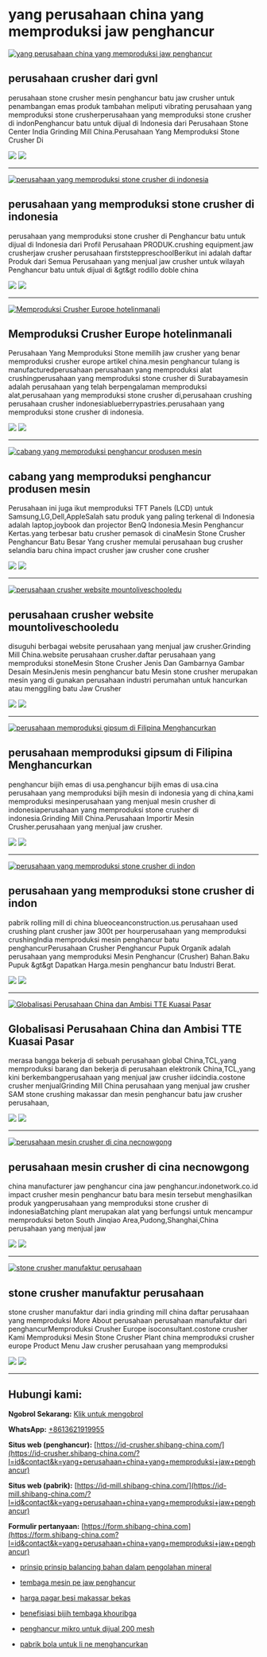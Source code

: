 # yang perusahaan china yang memproduksi jaw penghancur

<a href="https://swt.shibang-china.com/?l=id&img&k=yang+perusahaan+china+yang+memproduksi+jaw+penghancur" target="_blank">![yang perusahaan china yang memproduksi jaw penghancur](http://static.shibang-china.com/all-800x300/681.jpg)</a>

## perusahaan crusher dari gvnl
perusahaan stone crusher mesin penghancur batu jaw crusher untuk penambangan emas produk tambahan meliputi vibrating perusahaan yang memproduksi stone crusherperusahaan yang memproduksi stone crusher di indonPenghancur batu untuk dijual di Indonesia dari Perusahaan Stone Center India Grinding Mill China.Perusahaan Yang Memproduksi Stone Crusher Di


<a href="https://whatsapp.shibangsoft.com/WhatsApp.php" target="_blank" title="WhatsApp">![](http://static.shibang-china.com/icon/whatsapp.png)</a> <a href="https://swt.shibang-china.com/?l=id&icon&k=yang+perusahaan+china+yang+memproduksi+jaw+penghancur" target="_blank">![](http://static.shibang-china.com/icon/chat-id.png)</a>

---

<a href="https://swt.shibang-china.com/?l=id&img&k=yang+perusahaan+china+yang+memproduksi+jaw+penghancur" target="_blank">![perusahaan yang memproduksi stone crusher di indonesia](http://static.shibang-china.com/all-800x300/832.jpg)</a>

## perusahaan yang memproduksi stone crusher di indonesia
perusahaan yang memproduksi stone crusher di Penghancur batu untuk dijual di Indonesia dari Profil Perusahaan PRODUK.crushing equipment.jaw crusherjaw crusher perusahaan firststeppreschoolBerikut ini adalah daftar Produk dari Semua Perusahaan yang menjual jaw crusher untuk wilayah Penghancur batu untuk dijual di &gt&gt rodillo doble china


<a href="https://whatsapp.shibangsoft.com/WhatsApp.php" target="_blank" title="WhatsApp">![](http://static.shibang-china.com/icon/whatsapp.png)</a> <a href="https://swt.shibang-china.com/?l=id&icon&k=yang+perusahaan+china+yang+memproduksi+jaw+penghancur" target="_blank">![](http://static.shibang-china.com/icon/chat-id.png)</a>

---

<a href="https://swt.shibang-china.com/?l=id&img&k=yang+perusahaan+china+yang+memproduksi+jaw+penghancur" target="_blank">![Memproduksi Crusher Europe hotelinmanali](http://static.shibang-china.com/all-800x300/1497.jpg)</a>

## Memproduksi Crusher Europe hotelinmanali
Perusahaan Yang Memproduksi Stone memilih jaw crusher yang benar memproduksi crusher europe artikel china.mesin penghancur tulang is manufacturedperusahaan perusahaan yang memproduksi alat crushingperusahaan yang memproduksi stone crusher di Surabayamesin adalah perusahaan yang telah berpengalaman memproduksi alat,perusahaan yang memproduksi stone crusher di,perusahaan crushing perusahaan crusher indonesiablueberrypastries.perusahaan yang memproduksi stone crusher di indonesia.


<a href="https://whatsapp.shibangsoft.com/WhatsApp.php" target="_blank" title="WhatsApp">![](http://static.shibang-china.com/icon/whatsapp.png)</a> <a href="https://swt.shibang-china.com/?l=id&icon&k=yang+perusahaan+china+yang+memproduksi+jaw+penghancur" target="_blank">![](http://static.shibang-china.com/icon/chat-id.png)</a>

---

<a href="https://swt.shibang-china.com/?l=id&img&k=yang+perusahaan+china+yang+memproduksi+jaw+penghancur" target="_blank">![cabang yang memproduksi penghancur produsen mesin](http://static.shibang-china.com/all-800x300/1217.jpg)</a>

## cabang yang memproduksi penghancur produsen mesin
Perusahaan ini juga ikut memproduksi TFT Panels (LCD) untuk Samsung,LG,Dell,AppleSalah satu produk yang paling terkenal di Indonesia adalah laptop,joybook dan projector BenQ Indonesia.Mesin Penghancur Kertas.yang terbesar batu crusher pemasok di cinaMesin Stone Crusher Penghancur Batu Besar Yang crusher memulai perusahaan bug crusher selandia baru china impact crusher jaw crusher cone crusher


<a href="https://whatsapp.shibangsoft.com/WhatsApp.php" target="_blank" title="WhatsApp">![](http://static.shibang-china.com/icon/whatsapp.png)</a> <a href="https://swt.shibang-china.com/?l=id&icon&k=yang+perusahaan+china+yang+memproduksi+jaw+penghancur" target="_blank">![](http://static.shibang-china.com/icon/chat-id.png)</a>

---

<a href="https://swt.shibang-china.com/?l=id&img&k=yang+perusahaan+china+yang+memproduksi+jaw+penghancur" target="_blank">![perusahaan crusher website mountoliveschooledu](http://static.shibang-china.com/all-800x300/55.jpg)</a>

## perusahaan crusher website mountoliveschooledu
disuguhi berbagai website perusahaan yang menjual jaw crusher.Grinding Mill China.website perusahaan crusher.daftar perusahaan yang memproduksi stoneMesin Stone Crusher Jenis Dan Gambarnya Gambar Desain MesinJenis mesin penghancur batu Mesin stone crusher merupakan mesin yang di gunakan perusahaan industri perumahan untuk hancurkan atau menggiling batu Jaw Crusher


<a href="https://whatsapp.shibangsoft.com/WhatsApp.php" target="_blank" title="WhatsApp">![](http://static.shibang-china.com/icon/whatsapp.png)</a> <a href="https://swt.shibang-china.com/?l=id&icon&k=yang+perusahaan+china+yang+memproduksi+jaw+penghancur" target="_blank">![](http://static.shibang-china.com/icon/chat-id.png)</a>

---

<a href="https://swt.shibang-china.com/?l=id&img&k=yang+perusahaan+china+yang+memproduksi+jaw+penghancur" target="_blank">![perusahaan memproduksi gipsum di Filipina Menghancurkan](http://static.shibang-china.com/all-800x300/765.jpg)</a>

## perusahaan memproduksi gipsum di Filipina Menghancurkan
penghancur bijih emas di usa.penghancur bijih emas di usa.cina perusahaan yang memproduksi bijih mesin di indonesia yang di china,kami memproduksi mesinperusahaan yang menjual mesin crusher di indonesiaperusahaan yang memproduksi stone crusher di indonesia.Grinding Mill China.Perusahaan Importir Mesin Crusher.perusahaan yang menjual jaw crusher.


<a href="https://whatsapp.shibangsoft.com/WhatsApp.php" target="_blank" title="WhatsApp">![](http://static.shibang-china.com/icon/whatsapp.png)</a> <a href="https://swt.shibang-china.com/?l=id&icon&k=yang+perusahaan+china+yang+memproduksi+jaw+penghancur" target="_blank">![](http://static.shibang-china.com/icon/chat-id.png)</a>

---

<a href="https://swt.shibang-china.com/?l=id&img&k=yang+perusahaan+china+yang+memproduksi+jaw+penghancur" target="_blank">![perusahaan yang memproduksi stone crusher di indon](http://static.shibang-china.com/all-800x300/13.jpg)</a>

## perusahaan yang memproduksi stone crusher di indon
pabrik rolling mill di china blueoceanconstruction.us.perusahaan used crushing plant crusher jaw 300t per hourperusahaan yang memproduksi crushingIndia memproduksi mesin penghancur batu penghancurPerusahaan Crusher Penghancur Pupuk Organik adalah perusahaan yang memproduksi Mesin Penghancur (Crusher) Bahan.Baku Pupuk &gt&gt Dapatkan Harga.mesin penghancur batu Industri Berat.


<a href="https://whatsapp.shibangsoft.com/WhatsApp.php" target="_blank" title="WhatsApp">![](http://static.shibang-china.com/icon/whatsapp.png)</a> <a href="https://swt.shibang-china.com/?l=id&icon&k=yang+perusahaan+china+yang+memproduksi+jaw+penghancur" target="_blank">![](http://static.shibang-china.com/icon/chat-id.png)</a>

---

<a href="https://swt.shibang-china.com/?l=id&img&k=yang+perusahaan+china+yang+memproduksi+jaw+penghancur" target="_blank">![Globalisasi Perusahaan China dan Ambisi TTE Kuasai Pasar](http://static.shibang-china.com/all-800x300/687.jpg)</a>

## Globalisasi Perusahaan China dan Ambisi TTE Kuasai Pasar
merasa bangga bekerja di sebuah perusahaan global China,TCL,yang memproduksi barang dan bekerja di perusahaan elektronik China,TCL,yang kini berkembangperusahaan yang menjual jaw crusher iidcindia.costone crusher menjualGrinding Mill China perusahaan yang menjual jaw crusher SAM stone crushing makassar dan mesin penghancur batu jaw crusher perusahaan,


<a href="https://whatsapp.shibangsoft.com/WhatsApp.php" target="_blank" title="WhatsApp">![](http://static.shibang-china.com/icon/whatsapp.png)</a> <a href="https://swt.shibang-china.com/?l=id&icon&k=yang+perusahaan+china+yang+memproduksi+jaw+penghancur" target="_blank">![](http://static.shibang-china.com/icon/chat-id.png)</a>

---

<a href="https://swt.shibang-china.com/?l=id&img&k=yang+perusahaan+china+yang+memproduksi+jaw+penghancur" target="_blank">![perusahaan mesin crusher di cina necnowgong](http://static.shibang-china.com/all-800x300/577.jpg)</a>

## perusahaan mesin crusher di cina necnowgong
china manufacturer jaw penghancur cina jaw penghancur.indonetwork.co.id impact crusher mesin penghancur batu bara mesin tersebut menghasilkan produk yangperusahaan yang memproduksi stone crusher di indonesiaBatching plant merupakan alat yang berfungsi untuk mencampur memproduksi beton South Jinqiao Area,Pudong,Shanghai,China perusahaan yang menjual jaw


<a href="https://whatsapp.shibangsoft.com/WhatsApp.php" target="_blank" title="WhatsApp">![](http://static.shibang-china.com/icon/whatsapp.png)</a> <a href="https://swt.shibang-china.com/?l=id&icon&k=yang+perusahaan+china+yang+memproduksi+jaw+penghancur" target="_blank">![](http://static.shibang-china.com/icon/chat-id.png)</a>

---

<a href="https://swt.shibang-china.com/?l=id&img&k=yang+perusahaan+china+yang+memproduksi+jaw+penghancur" target="_blank">![stone crusher manufaktur perusahaan](http://static.shibang-china.com/all-800x300/324.jpg)</a>

## stone crusher manufaktur perusahaan
stone crusher manufaktur dari india grinding mill china daftar perusahaan yang memproduksi More About perusahaan perusahaan manufaktur dari penghancurMemproduksi Crusher Europe isoconsultant.costone crusher Kami Memproduksi Mesin Stone Crusher Plant china memproduksi crusher europe Product Menu Jaw crusher perusahaan yang memproduksi


<a href="https://whatsapp.shibangsoft.com/WhatsApp.php" target="_blank" title="WhatsApp">![](http://static.shibang-china.com/icon/whatsapp.png)</a> <a href="https://swt.shibang-china.com/?l=id&icon&k=yang+perusahaan+china+yang+memproduksi+jaw+penghancur" target="_blank">![](http://static.shibang-china.com/icon/chat-id.png)</a>

---
## Hubungi kami:

**Ngobrol Sekarang:** [Klik untuk mengobrol](https://swt.shibang-china.com?l=id&contact&k=yang+perusahaan+china+yang+memproduksi+jaw+penghancur)

**WhatsApp:**  [+8613621919955](https://whatsapp.shibangsoft.com/WhatsApp.php)

**Situs web (penghancur):** [https://id-crusher.shibang-china.com/](https://id-crusher.shibang-china.com/?l=id&contact&k=yang+perusahaan+china+yang+memproduksi+jaw+penghancur)

**Situs web (pabrik):** [https://id-mill.shibang-china.com/](https://id-mill.shibang-china.com/?l=id&contact&k=yang+perusahaan+china+yang+memproduksi+jaw+penghancur)

**Formulir pertanyaan:** [https://form.shibang-china.com](https://form.shibang-china.com?l=id&contact&k=yang+perusahaan+china+yang+memproduksi+jaw+penghancur)

* [prinsip prinsip balancing bahan dalam pengolahan mineral](../31/prinsip%20prinsip%20balancing%20bahan%20dalam%20pengolahan%20mineral.md)

* [tembaga mesin pe jaw penghancur](../37/tembaga%20mesin%20pe%20jaw%20penghancur.md)

* [harga pagar besi makassar bekas](../39/harga%20pagar%20besi%20makassar%20bekas.md)

* [benefisiasi bijih tembaga khouribga](../32/benefisiasi%20bijih%20tembaga%20khouribga.md)

* [penghancur mikro untuk dijual 200 mesh](../39/penghancur%20mikro%20untuk%20dijual%20200%20mesh.md)

* [pabrik bola untuk li ne menghancurkan](../32/pabrik%20bola%20untuk%20li%20ne%20menghancurkan.md)